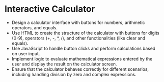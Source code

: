 # Interactive Calculator

- Design a calculator interface with buttons for numbers, arithmetic operators, and equals.
- Use HTML to create the structure of the calculator with buttons for digits (0-9), operators (+, -, *, /), and other functionalities (like clear and equals).
- Use JavaScript to handle button clicks and perform calculations based on user input.
- Implement logic to evaluate mathematical expressions entered by the user and display the result on the calculator screen.
- Ensure that the calculator behaves correctly for different scenarios, including handling division by zero and complex expressions.
